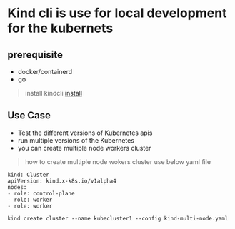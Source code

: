 # Kind cli is use for local development for the kubernets

## prerequisite

- docker/containerd
- go

> install kindcli [install](https://kind.sigs.k8s.io/docs/user/quick-start/)

## Use Case

- Test the different versions of Kubernetes apis
- run multiple versions of the Kubernetes
- you can create multiple node workers cluster

> how to create multiple node wokers cluster
> use below yaml file

```shell
kind: Cluster
apiVersion: kind.x-k8s.io/v1alpha4
nodes:
- role: control-plane
- role: worker
- role: worker
```

```shell
kind create cluster --name kubecluster1 --config kind-multi-node.yaml
```
